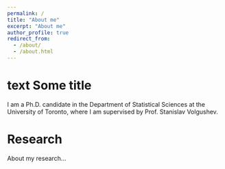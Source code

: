 ```yaml
---
permalink: /
title: "About me"
excerpt: "About me"
author_profile: true
redirect_from: 
  - /about/
  - /about.html
---
```


text
Some title
=
I am a Ph.D. candidate in the Department of Statistical Sciences at the University of Toronto, where I am supervised by Prof. Stanislav Volgushev.

Research
======
About my research...
